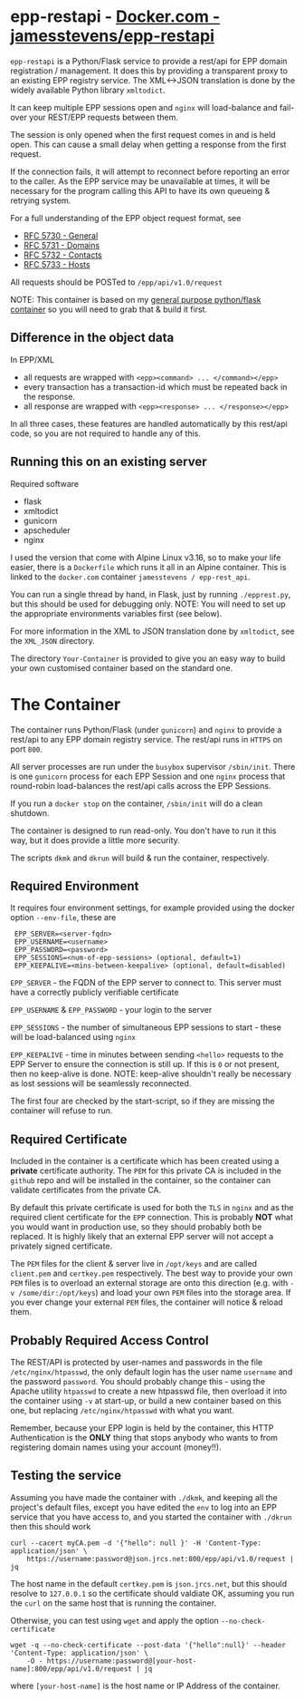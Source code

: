# epp-restapi - [Docker.com - jamesstevens/epp-restapi](https://hub.docker.com/r/jamesstevens/epp-restapi)

`epp-restapi` is a Python/Flask service to provide a rest/api for EPP domain registration / management.
It does this by providing a transparent proxy to an existing EPP registry service. 
The XML<->JSON translation is done by the widely available Python library `xmltodict`.

It can keep multiple EPP sessions open and `nginx` will load-balance and fail-over your REST/EPP requests between them.

The session is only opened when the first request comes in and is held open. This can cause a small delay when getting a response
from the first request.

If the connection fails, it will attempt to reconnect before reporting an error to the caller.
As the EPP service may be unavailable at times, it will be necessary for the program calling
this API to have its own queueing & retrying system.

For a full understanding of the EPP object request format, see 
- [RFC 5730 - General](https://tools.ietf.org/html/rfc5730)
- [RFC 5731 - Domains](https://tools.ietf.org/html/rfc5731)
- [RFC 5732 - Contacts](https://tools.ietf.org/html/rfc5732)
- [RFC 5733 - Hosts](https://tools.ietf.org/html/rfc5733)


All requests should be POSTed to `/epp/api/v1.0/request`


NOTE: This container is based on my [general purpose python/flask container](https://github.com/james-stevens/gunicorn-flask-nginx-restapi)
so you will need to grab that & build it first.


## Difference in the object data

In EPP/XML
- all requests are wrapped with `<epp><command> ... </command></epp>`
- every transaction has a transaction-id which must be repeated back in the response.
- all response are wrapped with `<epp><response> ... </response></epp>`

In all three cases, these features are handled automatically by this rest/api code, so you
are not required to handle any of this.


## Running this on an existing server

Required software
- flask
- xmltodict
- gunicorn
- apscheduler
- nginx

I used the version that come with Alpine Linux v3.16, so to make your life easier, there is a `Dockerfile` which runs it all
in an Alpine container. This is linked to the `docker.com` container `jamesstevens / epp-rest_api`.

You can run a single thread by hand, in Flask, just by running `./epprest.py`, but this should be used for debugging only.
NOTE: You will need to set up the appropriate environments variables first (see below).


For more information in the XML to JSON translation done by `xmltodict`, see the `XML_JSON` directory.


The directory `Your-Container` is provided to give you an easy way to build your own customised container based on
the standard one.


# The Container

The container runs Python/Flask (under `gunicorn`) and `nginx` to provide a rest/api to any EPP domain registry service. The rest/api runs in `HTTPS` on port `800`.

All server processes are run under the `busybox` supervisor `/sbin/init`. There is one `gunicorn` process for each EPP Session and one `nginx` process
that round-robin load-balances the rest/api calls across the EPP Sessions.

If you run a `docker stop` on the container, `/sbin/init` will do a clean shutdown.

The container is designed to run read-only. You don't have to run it this way, but it does provide a little more security.

The scripts `dkmk` and `dkrun` will build & run the container, respectively.

## Required Environment

It requires four environment settings, for example provided using the docker option `--env-file`, these are
```
 EPP_SERVER=<server-fqdn>
 EPP_USERNAME=<username>
 EPP_PASSWORD=<password>
 EPP_SESSIONS=<num-of-epp-sessions> (optional, default=1)
 EPP_KEEPALIVE=<mins-between-keepalive> (optional, default=disabled)
```

`EPP_SERVER` - the FQDN of the EPP server to connect to. This server must have a correctly publicly verifiable certificate

`EPP_USERNAME` & `EPP_PASSWORD` - your login to the server

`EPP_SESSIONS` - the number of simultaneous EPP sessions to start - these will be load-balanced using `nginx`

`EPP_KEEPALIVE` - time in minutes between sending `<hello>` requests to the EPP Server to ensure the connection is still up.
If this is `0` or not present, then no keep-alive is done. NOTE: keep-alive shouldn't really be necessary as lost sessions will be seamlessly reconnected.


The first four are checked by the start-script, so if they are missing the container will refuse to run.


## Required Certificate

Included in the container is a certificate which has been created using a **private** certificate authority.
The `PEM` for this private CA is included in the `github` repo and will be installed in the container, so
the container can validate certificates from the private CA.

By default this private certificate is used for both the `TLS` in `nginx` and as the required client
certificate for the `EPP` connection. This is probably **NOT** what you would want in production
use, so they should probably both be replaced. It is highly likely that an external EPP server will not
accept a privately signed certificate.

The `PEM` files for the client & server live in `/opt/keys` and are called  `client.pem` and `certkey.pem` respectively.
The best way to provide your own `PEM` files is to overload an external storage are onto this direction (e.g. with `-v /some/dir:/opt/keys`)
and load your own `PEM` files into the storage area. If you ever change your external `PEM` files, the container will notice & reload them.

## Probably Required Access Control
The REST/API is protected by user-names and passwords in the file `/etc/nginx/htpasswd`,
the only default login has the user name `username` and the password `password`. You should
probably change this - using the Apache utility `htpasswd` to create a new htpasswd file, then
overload it into the container using `-v` at start-up, or build a new container based on this one, but replacing
`/etc/nginx/htpasswd` with what you want.

Remember, because your EPP login is held by the container, this HTTP Authentication is the **ONLY** thing that
stops anybody who wants to from registering domain names using your account (money!!).


## Testing the service

Assuming you have made the container with `./dkmk`, and keeping all the project's default files, except you have edited the `env` to 
log into an EPP service that you have access to, and you started the container with `./dkrun` then this should work

	curl --cacert myCA.pem -d '{"hello": null }' -H 'Content-Type: application/json' \
		https://username:password@json.jrcs.net:800/epp/api/v1.0/request | jq

The host name in the default `certkey.pem` is `json.jrcs.net`, but this should resolve to `127.0.0.1` so the
certificate should valdiate OK, assuming you run the `curl` on the same host that is running the container.

Otherwise, you can test using `wget` and apply the option `--no-check-certificate`

	wget -q --no-check-certificate --post-data '{"hello":null}' --header 'Content-Type: application/json' \
		-O - https://username:password@[your-host-name]:800/epp/api/v1.0/request | jq

where `[your-host-name]` is the host name or IP Address of the container.
